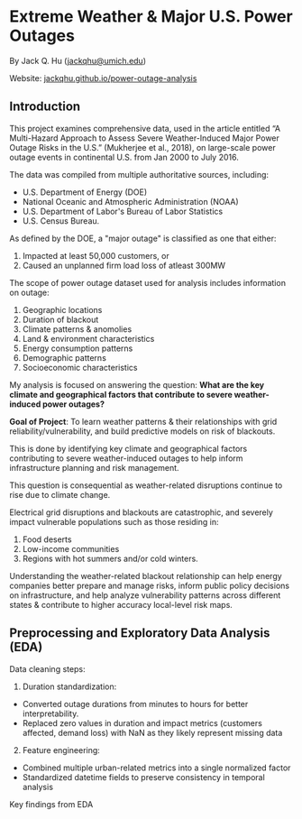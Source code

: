 # Extreme Weather & Major U.S. Power Outages

By Jack Q. Hu (jackqhu@umich.edu)

Website: [jackqhu.github.io/power-outage-analysis](https://jackqhu.github.io/power-outage-analysis)

## Introduction

This project examines comprehensive data, used in the article entitled “A Multi-Hazard Approach to Assess Severe Weather-Induced Major Power Outage Risks in the U.S.” (Mukherjee et al., 2018), on large-scale power outage events in continental U.S. from Jan 2000 to July 2016.

The data was compiled from multiple authoritative sources, including: 

- U.S. Department of Energy (DOE)
- National Oceanic and Atmospheric Administration (NOAA)
- U.S. Department of Labor's Bureau of Labor Statistics
- U.S. Census Bureau.

As defined by the DOE, a "major outage" is classified as one that either:

1. Impacted at least 50,000 customers, or 
2. Caused an unplanned firm load loss of atleast 300MW

The scope of power outage dataset used for analysis includes information on outage: 

1. Geographic locations
2. Duration of blackout
3. Climate patterns & anomolies
4. Land & environment characteristics
5. Energy consumption patterns
6. Demographic patterns
7. Socioeconomic characteristics

My analysis is focused on answering the question: **What are the key climate and geographical factors that contribute to severe weather-induced power outages?**

**Goal of Project**: To learn weather patterns & their relationships with grid reliability/vulnerability, and build predictive models on risk of blackouts.

This is done by identifying key climate and geographical factors contributing to severe weather-induced outages to help inform infrastructure planning and risk management.

This question is consequential as weather-related disruptions continue to rise due to climate change.

Electrical grid disruptions and blackouts are catastrophic, and severely impact vulnerable populations such as those residing in:

1. Food deserts
2. Low-income communities
3. Regions with hot summers and/or cold winters.

Understanding the weather-related blackout relationship can help energy companies better prepare and manage risks, inform public policy decisions on infrastructure, and help analyze vulnerability patterns across different states & contribute to higher accuracy local-level risk maps.

## Preprocessing and Exploratory Data Analysis (EDA)

Data cleaning steps:

1. Duration standardization:
- Converted outage durations from minutes to hours for better interpretability.
- Replaced zero values in duration and impact metrics (customers affected, demand loss) with NaN as they likely represent missing data

2. Feature engineering:
- Combined multiple urban-related metrics into a single normalized factor
- Standardized datetime fields to preserve consistency in temporal analysis

Key findings from EDA

